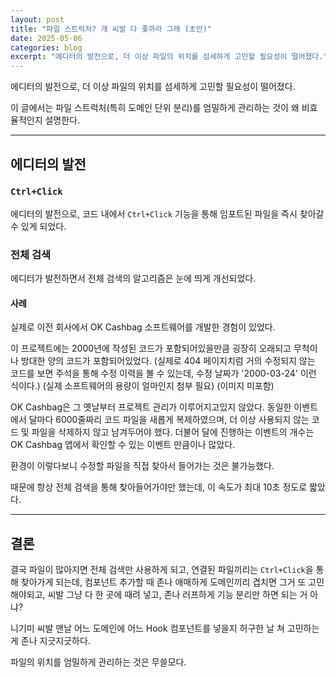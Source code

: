 ```yaml
---
layout: post
title: "파일 스트럭처? 개 씨발 다 좆까라 그래 (초안)"
date: 2025-05-06
categories: blog
excerpt: "에디터의 발전으로, 더 이상 파일의 위치를 섬세하게 고민할 필요성이 떨어졌다."
---
```


에디터의 발전으로, 더 이상 파일의 위치를 섬세하게 고민할 필요성이 떨어졌다.

이 글에서는 파일 스트럭처(특히 도메인 단위 분리)를 엄밀하게 관리하는 것이 왜 비효율적인지 설명한다.

---

## 에디터의 발전

### `Ctrl+Click`

에디터의 발전으로, 코드 내에서 `Ctrl+Click` 기능을 통해 임포트된 파일을 즉시 찾아갈 수 있게 되었다.

### 전체 검색

에디터가 발전하면서 전체 검색의 알고리즘은 눈에 띄게 개선되었다.

#### 사례

실제로 이전 회사에서 OK Cashbag 소프트웨어를 개발한 경험이 있었다.

이 프로젝트에는 2000년에 작성된 코드가 포함되어있을만큼 굉장히 오래되고 무척이나 방대한 양의 코드가 포함되어있었다. (실제로 404 페이지치럼 거의 수정되지 않는 코드를 보면 주석을 통해 수정 이력을 볼 수 있는데, 수정 날짜가 '2000-03-24' 이런 식이다.) (실제 소프트웨어의 용량이 얼마인지 첨부 필요) (이미지 미포함)

OK Cashbag은 그 옛날부터 프로젝트 관리가 이루어지고있지 않았다. 동일한 이벤트에서 달마다 6000줄짜리 코드 파일을 새롭게 복제하였으며, 더 이상 사용되지 않는 코드 및 파일을 삭제하지 않고 남겨두어야 했다. 더불어 달에 진행하는 이벤트의 개수는 OK Cashbag 앱에서 확인할 수 있는 이벤트 만큼이나 많았다.

환경이 이렇다보니 수정할 파일을 직접 찾아서 들어가는 것은 불가능했다.

때문에 항상 전체 검색을 통해 찾아들어가야만 했는데, 이 속도가 최대 10초 정도로 짧았다.

---

## 결론

결국 파일이 많아지면 전체 검색만 사용하게 되고, 연결된 파일끼리는 `Ctrl+Click`을 통해 찾아가게 되는데, 컴포넌트 추가할 때 존나 애매하게 도메인끼리 겹치면 그거 또 고민해야되고, 씨발 그냥 다 한 곳에 때려 넣고, 존나 러프하게 기능 분리만 하면 되는 거 아냐?

니기미 씨발 맨날 어느 도메인에 어느 Hook 컴포넌트를 넣을지 허구한 날 쳐 고민하는 게 존나 지긋지긋하다.

파일의 위치를 엄밀하게 관리하는 것은 무쓸모다.